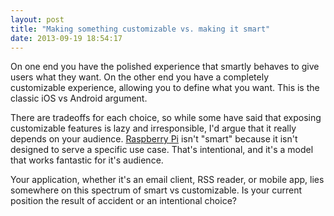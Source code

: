 ```yaml
---
layout: post
title: "Making something customizable vs. making it smart"
date: 2013-09-19 18:54:17
---
```


<p class="p1">
  On one end you have the polished experience that smartly behaves to give users what they want. On the other end you have a completely customizable experience, allowing you to define what you want. This is the classic iOS vs Android argument.
</p>

<p class="p1">
  There are tradeoffs for each choice, so while some have said that exposing customizable features is lazy and irresponsible, I'd argue that it really depends on your audience. <a href="http://en.wikipedia.org/wiki/Raspberry_Pi" target="_blank" title="Raspberry Pi">Raspberry Pi</a> isn't "smart" because it isn't designed to serve a specific use case. That's intentional, and it's a model that works fantastic for it's audience. 
</p>

<p class="p1">
  Your application, whether it's an email client, RSS reader, or mobile app, lies somewhere on this spectrum of smart vs customizable. Is your current position the result of accident or an intentional choice?
</p>